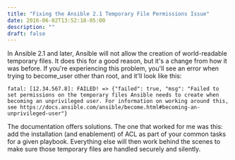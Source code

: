 ```yaml
---
title: "Fixing the Ansible 2.1 Temporary File Permissions Issue"
date: 2016-06-02T13:52:18-05:00
description: ""
draft: false
---
```

In Ansible 2.1 and later, Ansible will not allow the creation of
world-readable temporary files. It does this for a good reason, but
it's a change from how it was before. If you're experiencing this
problem, you'll see an error when trying to become_user other than
root, and it'll look like this:

    fatal: [12.34.567.8]: FAILED! => {"failed": true, "msg": "Failed to set permissions on the temporary files Ansible needs to create when becoming an unprivileged user. For information on working around this, see https://docs.ansible.com/ansible/become.html#becoming-an-unprivileged-user"}

The documentation offers solutions. The one that worked for me was this:
add the installation (and enablement) of ACL as part of your common
tasks for a given playbook. Everything else will then work behind the
scenes to make sure those temporary files are handled securely and
silently.